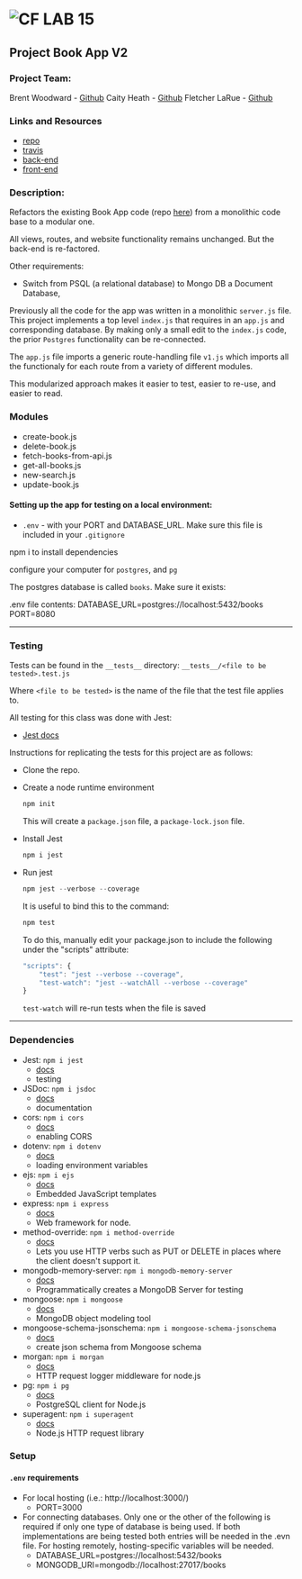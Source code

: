 ![CF](http://i.imgur.com/7v5ASc8.png) LAB 15
=================================================

## Project Book App V2

### Project Team:
Brent Woodward - [Github](https://github.com/BrentTech)
Caity Heath - [Github](https://github.com/CaityHeath)
Fletcher LaRue - [Github](https://github.com/asdFletcher)

### Links and Resources
* [repo](https://github.com/BrentTech/15-project-books)
* [travis](https://travis-ci.com/BrentTech/15-project-books/builds/97194065)
* [back-end](https://bookappbfc.herokuapp.com/) 
* [front-end](https://bookappbfc.herokuapp.com/)


### Description:
Refactors the existing Book App code (repo [here](https://github.com/codefellows-seattle-javascript-401d28/15-project-books)) from a monolithic code base to a modular one.

All views, routes, and website functionality remains unchanged. But the back-end is re-factored.

Other requirements:
- Switch from PSQL (a relational database) to Mongo DB a Document Database,

Previously all the code for the app was written in a monolithic `server.js` file. This project implements a top level `index.js` that requires in an `app.js` and corresponding database. By making only a small edit to the `index.js` code, the prior `Postgres` functionality can be re-connected. 

The `app.js` file imports a generic route-handling file `v1.js` which imports all the functionaly for each route from a variety of different modules.

This modularized approach makes it easier to test, easier to re-use, and easier to read.

### Modules
* create-book.js
* delete-book.js
* fetch-books-from-api.js
* get-all-books.js
* new-search.js
* update-book.js


#### Setting up the app for testing on a local environment:

- `.env` - with your PORT and DATABASE_URL. Make sure this file is included in your `.gitignore`

npm i to install dependencies

configure your computer for `postgres`, and `pg`

The postgres database is called `books`. Make sure it exists:

.env file contents:
DATABASE_URL=postgres://localhost:5432/books
PORT=8080

--- 

### Testing
Tests can be found in the `__tests__` directory:
`__tests__/<file to be tested>.test.js`

Where `<file to be tested>` is the name of the file that the test file applies to.

All testing for this class was done with Jest: 
* [Jest docs](https://jestjs.io/docs/en/getting-started)

Instructions for replicating the tests for this project are as follows:

* Clone the repo.
* Create a node runtime environment

    ```JavaScript
    npm init
    ```
    This will create a `package.json` file, a `package-lock.json` file.

* Install Jest

    ```JavaScript
    npm i jest
    ```

* Run jest

    ```JavaScript
    npm jest --verbose --coverage
    ```
    It is useful to bind this to the command:
    ```JavaScript
    npm test
    ```
    To do this, manually edit your package.json to include the following under the "scripts" attribute:
    ```Javascript
    "scripts": {
        "test": "jest --verbose --coverage",
        "test-watch": "jest --watchAll --verbose --coverage"
    }
    ```
    `test-watch` will re-run tests when the file is saved

---

### Dependencies

* Jest: `npm i jest` 
    * [docs](https://jestjs.io/docs/en/getting-started)
    * testing
* JSDoc: `npm i jsdoc`
    * [docs](http://usejsdoc.org/)
    * documentation
* cors: `npm i cors`
    * [docs](https://www.npmjs.com/package/cors)
    * enabling CORS
* dotenv: `npm i dotenv`
    * [docs](https://www.npmjs.com/package/dotenv)
    * loading environment variables
* ejs: `npm i ejs`
    * [docs](https://www.npmjs.com/package/ejs)
    * Embedded JavaScript templates
* express: `npm i express`
    * [docs](https://www.npmjs.com/package/express)
    * Web framework for node.
* method-override: `npm i method-override`
    * [docs](https://www.npmjs.com/package/method-override)
    * Lets you use HTTP verbs such as PUT or DELETE in places where the client doesn't support it.
* mongodb-memory-server: `npm i mongodb-memory-server`
    * [docs](https://www.npmjs.com/package/mongodb-memory-server)
    * Programmatically creates a MongoDB Server for testing
* mongoose: `npm i mongoose`
    * [docs](https://www.npmjs.com/package/mongoose)
    * MongoDB object modeling tool
* mongoose-schema-jsonschema: `npm i mongoose-schema-jsonschema`
    * [docs](https://www.npmjs.com/package/mongoose-schema-jsonschema)
    * create json schema from Mongoose schema
* morgan: `npm i morgan`
    * [docs](https://www.npmjs.com/package/morgan)
    * HTTP request logger middleware for node.js
* pg: `npm i pg`
    * [docs](https://www.npmjs.com/package/pg)
    * PostgreSQL client for Node.js
* superagent: `npm i superagent`
    * [docs](https://www.npmjs.com/package/superagent)
    * Node.js HTTP request library


### Setup
#### `.env` requirements
- For local hosting (i.e.: http://localhost:3000/)
  * PORT=3000
- For connecting databases. Only one or the other of the following is required if only one type of database is being used. If both implementations are being tested both entries will be needed in the .evn file. For hosting remotely, hosting-specific variables will be needed.
  * DATABASE_URL=postgres://localhost:5432/books
  * MONGODB_URI=mongodb://localhost:27017/books



